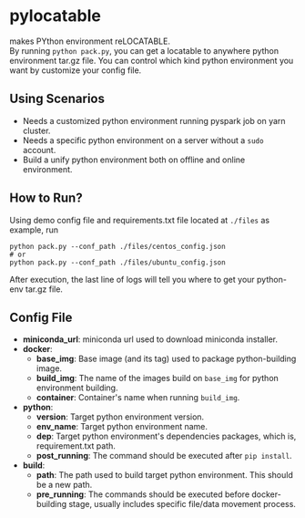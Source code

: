 # pylocatable
makes PYthon environment reLOCATABLE.  
By running `python pack.py`, you can get a locatable to anywhere python environment tar.gz file. You can control which kind python environment you want by customize your config file.


## Using Scenarios
* Needs a customized python environment running pyspark job on yarn cluster.
* Needs a specific python environment on a server without a `sudo` account.
* Build a unify python environment both on offline and online environment.


## How to Run?
Using demo config file and requirements.txt file located at `./files` as example, run
```
python pack.py --conf_path ./files/centos_config.json
# or
python pack.py --conf_path ./files/ubuntu_config.json
```
After execution, the last line of logs will tell you where to get your python-env tar.gz file.


## Config File
* **miniconda_url**: miniconda url used to download miniconda installer.
* **docker**:
    * **base_img**: Base image (and its tag) used to package python-building image.
    * **build_img**: The name of the images build on `base_img` for python environment building.
    * **container**: Container's name when running `build_img`.
* **python**:
    * **version**: Target python environment version.
    * **env_name**: Target python environment name.
    * **dep**: Target python environment's dependencies packages, which is, requirement.txt path.
    * **post_running**: The command should be executed after `pip install`.
* **build**:
    * **path**: The path used to build target python environment. This should be a new path.
    * **pre_running**: The commands should be executed before docker-building stage, usually includes specific file/data movement process.


